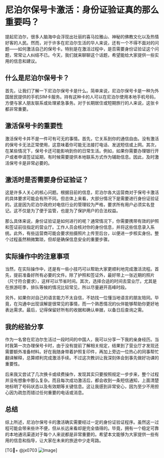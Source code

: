 # 尼泊尔保号卡激活：身份证验证真的那么重要吗？

提起尼泊尔，很多人脑海中会浮现出壮丽的喜马拉雅山、神秘的佛教文化以及热情好客的人民。然而，对于许多在尼泊尔生活的华人来说，还有一个不得不面对的问题——如何激活自己的保号卡。特别是在激活过程中，是否需要身份证验证这个问题，常常让人纠结不已。今天，我们就来聊聊这个话题，希望能给大家提供一些实用的信息和建议。

## 什么是尼泊尔保号卡？

首先，让我们了解一下尼泊尔保号卡是什么。简单来说，尼泊尔保号卡是一种为外国居民提供的手机SIM卡服务。持有这种卡的人可以在尼泊尔使用本地手机号码，方便与家人朋友联系或处理紧急事务。对于长期居住或短期旅行的人来说，这张卡都非常重要。

## 激活保号卡的重要性

激活保号卡并不是一件可有可无的事情。首先，它关系到你的通信自由。没有激活的保号卡无法正常使用，这意味着你可能无法接打电话、发送短信或上网。其次，在某些情况下，保号卡还可能影响到你的日常生活。例如，如果你需要办理银行开户或者申请签证延期，有时候需要提供本地联系方式作为辅助信息。因此，及时激活保号卡是非常必要的。

## 激活时是否需要身份证验证？

这是许多人关心的核心问题。根据目前的信息，尼泊尔各大运营商对于保号卡激活的具体要求可能会有所不同。但总体上来看，大部分情况下是需要进行身份证验证的。这是因为尼泊尔政府对电信行业的管理较为严格，要求所有用户必须实名登记。这不仅是为了便于监管，也是为了保护用户的合法权益。

那么具体来说，身份证验证是如何进行的呢？通常情况下，你需要携带有效的护照和签证前往指定的营业厅。工作人员会核对你的身份信息，并将这些信息录入系统。此外，有些运营商可能会要求拍摄照片上传至后台，以便进一步核实身份。整个过程虽然稍微繁琐，但却是确保信息安全的重要步骤。

## 实际操作中的注意事项

当然，在实际操作中，还是有一些小技巧可以帮助大家更顺利地完成激活流程。首先，提前准备好所有必要的文件。除了护照和签证外，最好带上一张近期的照片（尺寸符合要求），这样可以节省时间。其次，选择合适的时间去营业厅。尤其是在旅游旺季，排队等候的情况比较常见，所以尽量避开高峰时段。

另外，如果你对自己的语言能力不太自信，不妨找一位懂当地语言的朋友陪同。毕竟，在沟通中出现误解是很常见的事情，而一个熟悉情况的伙伴能够帮助你更好地表达需求。最后，记得保留好所有的收据和确认单据，以备日后查询之需。

## 我的经验分享

作为一名曾在尼泊尔生活过一段时间的中国人，我可以分享一下我的亲身经历。当时我第一次办理保号卡时，由于没有提前了解相关规定，结果到了营业厅才发现还需要额外准备材料。好在我随身带着护照复印件，再加上旁边一位热心的同事帮忙翻译解释，总算顺利完成激活手续。不过这次教训让我深刻体会到事先做好功课的重要性。

后来我又尝试了几次换卡或续费操作，发现其实只要按照规定一步步来，整个过程并没有想象中那么复杂。而且每次成功激活后，都会收到一条短信通知，上面清楚地标明了号码状态以及有效期等关键信息。这让我感到非常安心，因为至少不用担心因为疏忽而错过任何重要的电话或消息。

## 总结

综上所述，尼泊尔保号卡的激活确实需要经过一定的身份证验证程序。虽然这一过程可能会带来些许不便，但从长远来看却是完全值得的。毕竟，拥有一个稳定可靠的本地通讯渠道对于每个人来说都是非常重要的。希望本文能够为大家提供一些有用的信息和指导，让大家在未来的旅途中少走弯路。

[TG💪+ @jx0703 ![Image](https://github.com/user-attachments/assets/dbca1d08-cadb-493c-b0ec-ad6f7a83f270)]